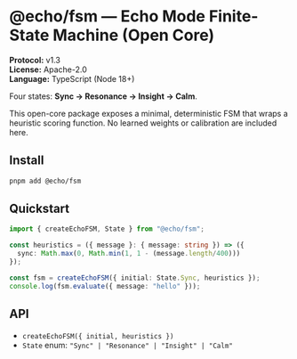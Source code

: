 # @echo/fsm — Echo Mode Finite-State Machine (Open Core)

**Protocol:** v1.3  
**License:** Apache-2.0  
**Language:** TypeScript (Node 18+)

Four states: **Sync → Resonance → Insight → Calm**.

This open-core package exposes a minimal, deterministic FSM that wraps a heuristic
scoring function. No learned weights or calibration are included here.

## Install
```bash
pnpm add @echo/fsm
```

## Quickstart
```ts
import { createEchoFSM, State } from "@echo/fsm";

const heuristics = ({ message }: { message: string }) => ({
  sync: Math.max(0, Math.min(1, 1 - (message.length/400)))
});

const fsm = createEchoFSM({ initial: State.Sync, heuristics });
console.log(fsm.evaluate({ message: "hello" }));
```

## API
- `createEchoFSM({ initial, heuristics })`
- `State` enum: `"Sync" | "Resonance" | "Insight" | "Calm"`
